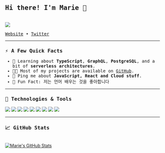<h2><samp>Hi there! I'm Marie 🎈</samp></h2>

</br>

<img src="https://media.giphy.com/media/KziKCpvrGngHbYjaUF/giphy.gif" />
<p>
  <samp>
    <a href="https://www.mariecarrere.com">Website</a> •
    <a href="https://twitter.com/carrere_marie">Twitter</a>
  </samp>
</p>

<hr>

<h3><samp>⚡️ A Few Quick Facts</samp></h3>

<ul>
<samp>
  <li>📕 Learning about <strong>TypeScript</strong>, <strong>GraphQL</strong>, <strong>PostgreSQL</strong>, and a bit of <strong>serverless architectures</strong>.</li>
  <li>👩‍💻 Most of my projects are available on <a href="https://github.com/Marie-Carrere" target="_blank">GitHub</a>.</li>
  <li>💬 Ping me about <strong>JavaScript, React and Cloud stuff</strong>.</li>
  <li>🎊 Fun Fact: 저는 언어 배우는 것을 좋아합니다</li>
</samp>
</ul>

<hr>

<h3><samp>🚀 Technologies & Tools</samp></h3>

![](https://img.shields.io/badge/macOS-Mojave-informational?style=flat&logo=apple&logoColor=white&color=be5543)
![](https://img.shields.io/badge/Editor-VScode-informational?style=flat&logo=vscode&logoColor=white&color=be5543)
![](https://img.shields.io/badge/Code-JavaScript-informational?style=flat&logo=javascript&logoColor=white&color=be5543)
![](https://img.shields.io/badge/Code-TypeScript-informational?style=flat&logo=typescript&logoColor=white&color=be5543)
![](https://img.shields.io/badge/Code-React-informational?style=flat&logo=react&logoColor=white&color=be5543)
![](https://img.shields.io/badge/Code-Node-informational?style=flat&logo=node.js&logoColor=white&color=be5543)
![](https://img.shields.io/badge/Code-GraphQL-informational?style=flat&logo=graphql&logoColor=white&color=be5543)
![](https://img.shields.io/badge/Tools-MongoDB-informational?style=flat&logo=mongodb&logoColor=white&color=be5543)
![](https://img.shields.io/badge/Tools-PostgreSQL-informational?style=flat&logo=postgresql&logoColor=white&color=be5543)

<hr>

 <h3><samp>&#x1f4c8; GitHub Stats</samp></h3>
 
 </br>

<a href="https://github.com/Marie-Carrere/Marie-Carrere">
  <img align="center" src="https://github-readme-stats.vercel.app/api?username=Marie-Carrere&show_icons=true&hide=stars&line_height=27&count_private=true&title_color=be5543&text_color=5B5B5B&icon_color=be5543&bg_color=ffff" alt="Marie's GitHub Stats" />
</a>



<!-- Resources -->
<!-- GitHub Stats: https://github.com/anuraghazra/github-readme-stats -->
<!-- Shields: https://shields.io/ -->
<!-- Awesome GitHub Profile README: https://github.com/abhisheknaiidu/awesome-github-profile-readme -->
